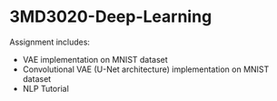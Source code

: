 # 3MD3020-Deep-Learning

Assignment includes:

- VAE implementation on MNIST dataset
- Convolutional VAE (U-Net architecture) implementation on MNIST dataset
- NLP Tutorial 
